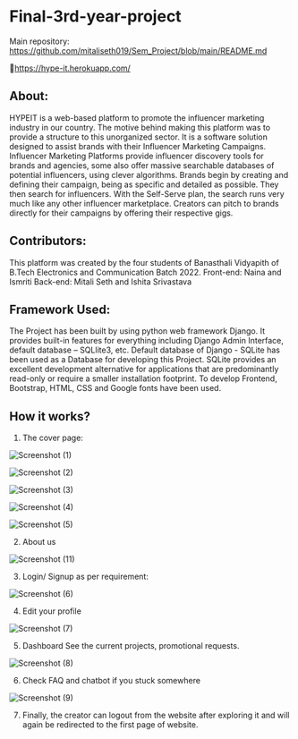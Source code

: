 
# Final-3rd-year-project

Main repository: https://github.com/mitaliseth019/Sem_Project/blob/main/README.md


📌https://hype-it.herokuapp.com/

## **About**: 

HYPEIT is a web-based platform to promote the influencer marketing industry in our country. The motive behind making this platform was to provide a structure to this unorganized sector. It is a software solution designed to assist brands with their Influencer Marketing Campaigns. Influencer Marketing Platforms provide influencer discovery tools for brands and agencies, some also offer massive searchable databases of potential influencers, using clever algorithms. Brands begin by creating and defining their campaign, being as specific and detailed as possible. They then search for influencers. With the Self-Serve plan, the search runs very much like any other influencer marketplace. Creators can pitch to brands directly for their campaigns by offering their respective gigs.

## **Contributors**: 

This platform was created by the four students of Banasthali Vidyapith of B.Tech Electronics and Communication Batch 2022.
Front-end: Naina and Ismriti
Back-end: Mitali Seth and Ishita Srivastava

## **Framework Used**:

The Project has been built by using python web framework Django. It provides built-in features for everything including Django Admin Interface, default database – SQLlite3, etc. Default database of Django - SQLite has been used as a Database for developing this Project. SQLite provides an excellent development alternative for applications that are predominantly read-only or require a smaller installation footprint. To develop Frontend, Bootstrap, HTML, CSS and Google fonts have been used.



## **How it works?**
1.	The cover page:

![Screenshot (1)](https://user-images.githubusercontent.com/62712945/124961027-98ba4000-e03a-11eb-942f-0660454b253c.png)

![Screenshot (2)](https://user-images.githubusercontent.com/62712945/124961080-a8d21f80-e03a-11eb-9375-85477d0e6980.png)

![Screenshot (3)](https://user-images.githubusercontent.com/62712945/124961087-abcd1000-e03a-11eb-9c2b-98b5691259e7.png)

![Screenshot (4)](https://user-images.githubusercontent.com/62712945/124961099-ad96d380-e03a-11eb-9188-9310f38d5653.png)

![Screenshot (5)](https://user-images.githubusercontent.com/62712945/124961107-af609700-e03a-11eb-8391-966b69835833.png)


2.	About us

![Screenshot (11)](https://user-images.githubusercontent.com/62712945/124961133-b5ef0e80-e03a-11eb-9fe3-fed4880f1731.png)

 
3.	Login/ Signup as per requirement:

![Screenshot (6)](https://user-images.githubusercontent.com/62712945/124961151-bbe4ef80-e03a-11eb-978b-de724f271249.png)

4.	Edit your profile

 ![Screenshot (7)](https://user-images.githubusercontent.com/62712945/124961161-be474980-e03a-11eb-9f63-4c294aa9e87b.png)


5.	Dashboard
See the current projects, promotional requests.

![Screenshot (8)](https://user-images.githubusercontent.com/62712945/124961169-c2736700-e03a-11eb-9a14-f57e39d3bb21.png)


6.	Check FAQ and chatbot if you stuck somewhere
   
![Screenshot (9)](https://user-images.githubusercontent.com/62712945/124961176-c3a49400-e03a-11eb-9394-9ac3b3d150fc.png)


7.	Finally, the creator can logout from the website after exploring it and will again be redirected to the first page of website.
